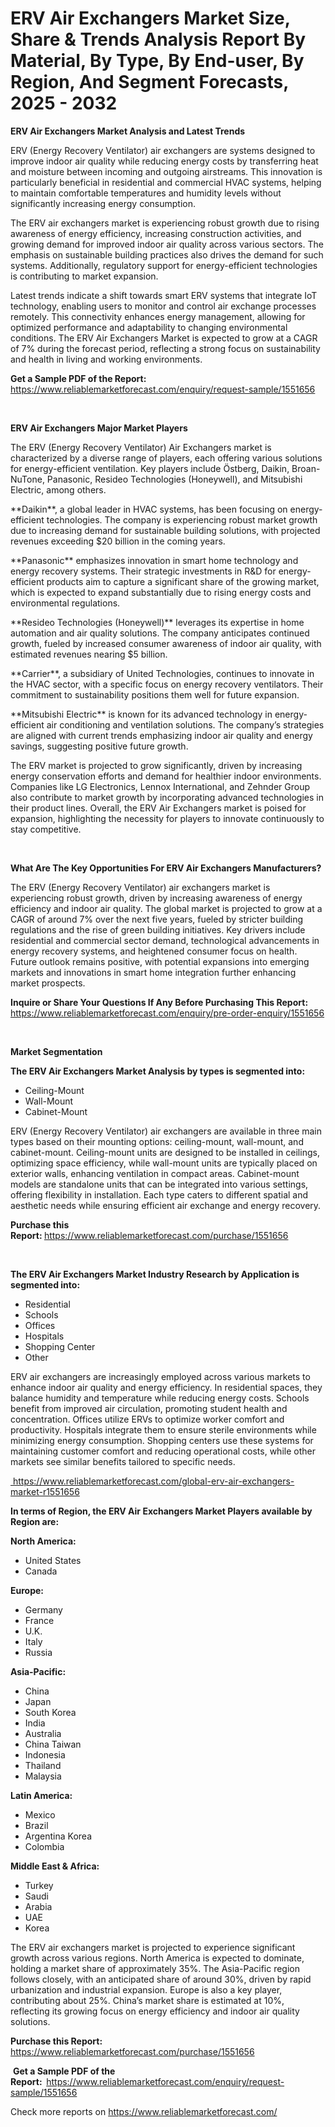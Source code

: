 <p><h1>ERV Air Exchangers Market Size, Share & Trends Analysis Report By Material, By Type, By End-user, By Region, And Segment Forecasts, 2025 - 2032</h1></p><p><strong>ERV Air Exchangers Market Analysis and Latest Trends</strong></p>
<p><p>ERV (Energy Recovery Ventilator) air exchangers are systems designed to improve indoor air quality while reducing energy costs by transferring heat and moisture between incoming and outgoing airstreams. This innovation is particularly beneficial in residential and commercial HVAC systems, helping to maintain comfortable temperatures and humidity levels without significantly increasing energy consumption.</p><p>The ERV air exchangers market is experiencing robust growth due to rising awareness of energy efficiency, increasing construction activities, and growing demand for improved indoor air quality across various sectors. The emphasis on sustainable building practices also drives the demand for such systems. Additionally, regulatory support for energy-efficient technologies is contributing to market expansion.</p><p>Latest trends indicate a shift towards smart ERV systems that integrate IoT technology, enabling users to monitor and control air exchange processes remotely. This connectivity enhances energy management, allowing for optimized performance and adaptability to changing environmental conditions. The ERV Air Exchangers Market is expected to grow at a CAGR of 7% during the forecast period, reflecting a strong focus on sustainability and health in living and working environments.</p></p>
<p><strong>Get a Sample PDF of the Report:&nbsp;</strong> <a href="https://www.reliablemarketforecast.com/enquiry/request-sample/1551656?utm_campaign=2450&utm_medium=2&utm_source=Github&utm_content=ia&utm_term=11042025&utm_id=erv-air-exchangers">https://www.reliablemarketforecast.com/enquiry/request-sample/1551656</a></p>
<p>&nbsp;</p>
<p><strong>ERV Air Exchangers Major Market Players</strong></p>
<p><p>The ERV (Energy Recovery Ventilator) Air Exchangers market is characterized by a diverse range of players, each offering various solutions for energy-efficient ventilation. Key players include Östberg, Daikin, Broan-NuTone, Panasonic, Resideo Technologies (Honeywell), and Mitsubishi Electric, among others. </p><p>**Daikin**, a global leader in HVAC systems, has been focusing on energy-efficient technologies. The company is experiencing robust market growth due to increasing demand for sustainable building solutions, with projected revenues exceeding $20 billion in the coming years.</p><p>**Panasonic** emphasizes innovation in smart home technology and energy recovery systems. Their strategic investments in R&D for energy-efficient products aim to capture a significant share of the growing market, which is expected to expand substantially due to rising energy costs and environmental regulations.</p><p>**Resideo Technologies (Honeywell)** leverages its expertise in home automation and air quality solutions. The company anticipates continued growth, fueled by increased consumer awareness of indoor air quality, with estimated revenues nearing $5 billion.</p><p>**Carrier**, a subsidiary of United Technologies, continues to innovate in the HVAC sector, with a specific focus on energy recovery ventilators. Their commitment to sustainability positions them well for future expansion.</p><p>**Mitsubishi Electric** is known for its advanced technology in energy-efficient air conditioning and ventilation solutions. The company’s strategies are aligned with current trends emphasizing indoor air quality and energy savings, suggesting positive future growth.</p><p>The ERV market is projected to grow significantly, driven by increasing energy conservation efforts and demand for healthier indoor environments. Companies like LG Electronics, Lennox International, and Zehnder Group also contribute to market growth by incorporating advanced technologies in their product lines. Overall, the ERV Air Exchangers market is poised for expansion, highlighting the necessity for players to innovate continuously to stay competitive.</p></p>
<p>&nbsp;</p>
<p><strong>What Are The Key Opportunities For ERV Air Exchangers Manufacturers?</strong></p>
<p><p>The ERV (Energy Recovery Ventilator) air exchangers market is experiencing robust growth, driven by increasing awareness of energy efficiency and indoor air quality. The global market is projected to grow at a CAGR of around 7% over the next five years, fueled by stricter building regulations and the rise of green building initiatives. Key drivers include residential and commercial sector demand, technological advancements in energy recovery systems, and heightened consumer focus on health. Future outlook remains positive, with potential expansions into emerging markets and innovations in smart home integration further enhancing market prospects.</p></p>
<p><strong>Inquire or Share Your Questions If Any Before Purchasing This Report:</strong> <a href="https://www.reliablemarketforecast.com/enquiry/pre-order-enquiry/1551656?utm_campaign=2450&utm_medium=2&utm_source=Github&utm_content=ia&utm_term=11042025&utm_id=erv-air-exchangers">https://www.reliablemarketforecast.com/enquiry/pre-order-enquiry/1551656</a></p>
<p>&nbsp;</p>
<p><strong>Market Segmentation</strong></p>
<p><strong>The ERV Air Exchangers Market Analysis by types is segmented into:</strong></p>
<p><ul><li>Ceiling-Mount</li><li>Wall-Mount</li><li>Cabinet-Mount</li></ul></p>
<p><p>ERV (Energy Recovery Ventilator) air exchangers are available in three main types based on their mounting options: ceiling-mount, wall-mount, and cabinet-mount. Ceiling-mount units are designed to be installed in ceilings, optimizing space efficiency, while wall-mount units are typically placed on exterior walls, enhancing ventilation in compact areas. Cabinet-mount models are standalone units that can be integrated into various settings, offering flexibility in installation. Each type caters to different spatial and aesthetic needs while ensuring efficient air exchange and energy recovery.</p></p>
<p><strong>Purchase this Report:&nbsp;</strong><a href="https://www.reliablemarketforecast.com/purchase/1551656?utm_campaign=2450&utm_medium=2&utm_source=Github&utm_content=ia&utm_term=11042025&utm_id=erv-air-exchangers">https://www.reliablemarketforecast.com/purchase/1551656</a></p>
<p>&nbsp;</p>
<p><strong>The ERV Air Exchangers Market Industry Research by Application is segmented into:</strong></p>
<p><ul><li>Residential</li><li>Schools</li><li>Offices</li><li>Hospitals</li><li>Shopping Center</li><li>Other</li></ul></p>
<p><p>ERV air exchangers are increasingly employed across various markets to enhance indoor air quality and energy efficiency. In residential spaces, they balance humidity and temperature while reducing energy costs. Schools benefit from improved air circulation, promoting student health and concentration. Offices utilize ERVs to optimize worker comfort and productivity. Hospitals integrate them to ensure sterile environments while minimizing energy consumption. Shopping centers use these systems for maintaining customer comfort and reducing operational costs, while other markets see similar benefits tailored to specific needs.</p></p>
<p><a href="https://www.reliablemarketforecast.com/global-erv-air-exchangers-market-r1551656?utm_campaign=2450&utm_medium=2&utm_source=Github&utm_content=ia&utm_term=11042025&utm_id=erv-air-exchangers">&nbsp;https://www.reliablemarketforecast.com/global-erv-air-exchangers-market-r1551656</a></p>
<p><strong>In terms of Region, the ERV Air Exchangers Market Players available by Region are:</strong></p>
<p>
    <p> <strong> North America: </strong>
        <ul>
            <li>United States</li>
            <li>Canada</li>
        </ul>
        </p> 
    <p> <strong> Europe: </strong>
        <ul>
            <li>Germany</li>
            <li>France</li>
            <li>U.K.</li>
            <li>Italy</li>
            <li>Russia</li>
        </ul>
        </p> 
    <p> <strong> Asia-Pacific: </strong>
        <ul>
            <li>China</li>
            <li>Japan</li>
            <li>South Korea</li>
            <li>India</li>
            <li>Australia</li>
            <li>China Taiwan</li>
            <li>Indonesia</li>
            <li>Thailand</li>
            <li>Malaysia</li>
        </ul>
        </p> 
    <p> <strong> Latin America: </strong>
        <ul>
            <li>Mexico</li>
            <li>Brazil</li>
            <li>Argentina Korea</li>
            <li>Colombia</li>
        </ul>
        </p> 
    <p> <strong> Middle East & Africa: </strong>
        <ul>
            <li>Turkey</li>
            <li>Saudi</li>
            <li>Arabia</li>
            <li>UAE</li>
            <li>Korea</li>
        </ul>
    </p>
    </p>
<p><p>The ERV air exchangers market is projected to experience significant growth across various regions. North America is expected to dominate, holding a market share of approximately 35%. The Asia-Pacific region follows closely, with an anticipated share of around 30%, driven by rapid urbanization and industrial expansion. Europe is also a key player, contributing about 25%. China’s market share is estimated at 10%, reflecting its growing focus on energy efficiency and indoor air quality solutions.</p></p>
<p><strong>Purchase this Report: </strong><a href="https://www.reliablemarketforecast.com/purchase/1551656?utm_campaign=2450&utm_medium=2&utm_source=Github&utm_content=ia&utm_term=11042025&utm_id=erv-air-exchangers">https://www.reliablemarketforecast.com/purchase/1551656</a></p>
<p>&nbsp;<strong>Get a Sample PDF of the Report:&nbsp;&nbsp;</strong><a href="https://www.reliablemarketforecast.com/enquiry/request-sample/1551656?utm_campaign=2450&utm_medium=2&utm_source=Github&utm_content=ia&utm_term=11042025&utm_id=erv-air-exchangers">https://www.reliablemarketforecast.com/enquiry/request-sample/1551656</a></p>
<p><strong></strong></p>
<p>Check more reports on <a href="https://www.reliablemarketforecast.com/?utm_campaign=2450&utm_medium=2&utm_source=Github&utm_content=ia&utm_term=11042025&utm_id=erv-air-exchangers">https://www.reliablemarketforecast.com/</a></p>